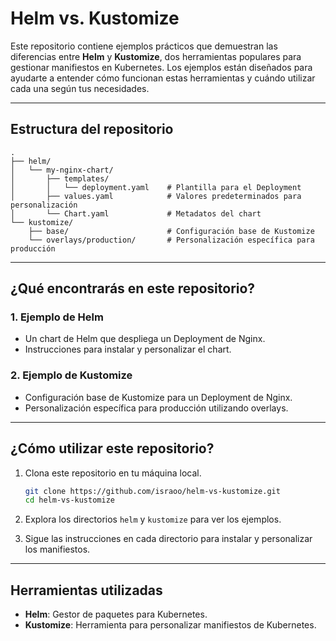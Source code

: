 # Helm vs. Kustomize

Este repositorio contiene ejemplos prácticos que demuestran las diferencias entre **Helm** y **Kustomize**, dos herramientas populares para gestionar manifiestos en Kubernetes. Los ejemplos están diseñados para ayudarte a entender cómo funcionan estas herramientas y cuándo utilizar cada una según tus necesidades.

---

## Estructura del repositorio

```plaintext
.
├── helm/
│   └── my-nginx-chart/
│       ├── templates/
│       │   └── deployment.yaml    # Plantilla para el Deployment
│       ├── values.yaml            # Valores predeterminados para personalización
│       └── Chart.yaml             # Metadatos del chart
└── kustomize/
    ├── base/                      # Configuración base de Kustomize
    └── overlays/production/       # Personalización específica para producción
```

---

## ¿Qué encontrarás en este repositorio?

### 1. Ejemplo de Helm

- Un chart de Helm que despliega un Deployment de Nginx.
- Instrucciones para instalar y personalizar el chart.

### 2. Ejemplo de Kustomize

- Configuración base de Kustomize para un Deployment de Nginx.
- Personalización específica para producción utilizando overlays.

---

## ¿Cómo utilizar este repositorio?

1. Clona este repositorio en tu máquina local.

    ```bash
    git clone https://github.com/israoo/helm-vs-kustomize.git
    cd helm-vs-kustomize
    ```

2. Explora los directorios `helm` y `kustomize` para ver los ejemplos.

3. Sigue las instrucciones en cada directorio para instalar y personalizar los manifiestos.

---

## Herramientas utilizadas

- **Helm**: Gestor de paquetes para Kubernetes.
- **Kustomize**: Herramienta para personalizar manifiestos de Kubernetes.
